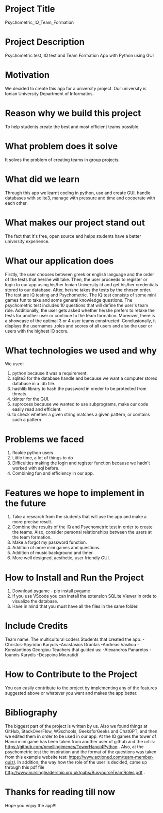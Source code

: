 # Project Title
Psychometric_IQ_Team_Formation
# Project Description
Psychometric test, IQ test and Team Formation App with Python using GUI
# Motivation
We decided to create this app for a university project. Our university is Ionian University Department of Informatics.
# Reason why we build this project
To help students create the best and most efficient teams possible.
# What problem does it solve
It solves the problem of creating teams in group projects.
# What did we learn
Through this app we learnt coding in python, use and create GUI, handle databases with sqlite3, manage with pressure and time and cooperate with each other.
# What makes our project stand out
The fact that it's free, open source and helps students have a better university experience.
# What our application does
Firstly, the user chooses between greek or english language and the order of the tests that he/she will take. Then, the user proceeds to register or login to our app using his/her Ionian University id and get his/her credentials stored to our database. After, he/she takes the tests by the chosen order. The test are IQ testing and Psychometric. The IQ test consists of some mini games fun to take and some general knowledge questions. The psychometric test includes 10 questions that will define the user's team role. Additionally, the user gets asked whether he/she prefers to retake the tests for another user or continue to the team formation. Moreover, there is a showcase of the optimal 3 or 4 user teams constructed. Conclusionally, it displays the usernames ,roles and scores of all users and also the user or users with the highest IQ score.
# What technologies we used and why
We used:
1. python because it was a requirement.
2. sqlite3 for the database handle and because we want a computer stored database in a .db file.
3. hashlib library to hash the password in oreder to be protected from threats.
4. tkinter for the GUI.
5. suprocess because we wanted to use subprograms, make our code easily read and efficient.
6. to check whether a given string matches a given pattern, or contains such a pattern.
# Problems we faced
1. Rookie python users
2. Little time, a lot of things to do
3. Difficulties making the login and register function because we hadn't worked with sql before.
4. Combining fun and efficiency in our app.
# Features we hope to implement in the future
1. Take a research from the students that will use the app and make a more precise result.
2. Combine the results of the IQ and Psychometric test in order to create the teams. Also, consider personal relationships between the users at the team formation.
3. Make a forgot my password function.
4. Addition of more mini games and questions.
5. Addition of music background and timer.
6. More well designed, aesthetic, user friendly GUI.
# How to Install and Run the Project
1. Download pygame - pip install pygame
2. If you use VScode you can install the extension SQLite Viewer in orde to visualize the database.
3. Have in mind that you must have all the files in the same folder.
# Include Credits
Team name: The multicultural coders
Students that created the app:
  -Christos-Spyridon Karydis
  -Anastasios Grantas
  -Andreas Vasiliou 
  -Konstantinos Georgiou
Teachers that guided us:
  -Alexandros Panaretos
  -Ioannis Karydis
  -Despoina Mouratidi
# How to Contribute to the Project
You can easily contribute to the project by implementing any of the features suggested above or whatever you want and makes the app better.
# Βibliography
The biggest part of the project is written by us. Also we found things at GitHub, StackOverFlow, W3schools, GeeksforGeeks and ChatGPT, and then we edited them in order to be used in our app. At the IQ games the tower of Hanoi mini game has been taken from another user of github and the url is: https://github.com/pmellingimenes/TowerHanoi4Python . Also, at the psychometric test the inspiration and the format of the questions was taken from this example website test: https://www.actioned.com/team-member-quiz/. In addition, the way how the role of the user is decided, came up through this pdf file http://www.nursingleadership.org.uk/pubs/BusynurseTeamRoles.pdf .
# Thanks for reading till now
Hope you enjoy the app!!!
